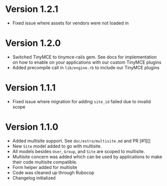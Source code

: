 # Version 1.2.1

+ Fixed issue where assets for vendors were not loaded in

# Version 1.2.0

+ Switched TinyMCE to tinymce-rails gem. See docs for implementation on how to enable on your applications with our custom TinyMCE plugins
+ Added precompile call in `lib/engine.rb` to include our TinyMCE plugins

# Version 1.1.1

+ Fixed issue where migration for adding `site_id` failed due to invalid scope

# Version 1.1.0

+ Added multisite support. See `doc/extra/multisite.md` and PR [#1][]
+ New `Site` model added to go with multisite.
+ All models besides `User`, `Group`, and `Site` are scoped to multisite.
+ Multisite concern was added which can be used by applications to make their code multisite compatible.
+ Form helper added for multisite
+ Code was cleaned up through Rubocop
+ Changelog initialized
